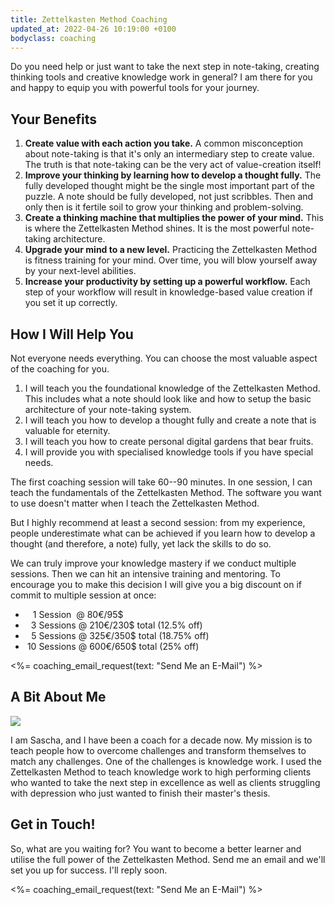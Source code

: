 ```yaml
---
title: Zettelkasten Method Coaching
updated_at: 2022-04-26 10:19:00 +0100
bodyclass: coaching
---
```


Do you need help or just want to take the next step in note-taking, creating thinking tools and creative knowledge work in general? I am there for you and happy to equip you with powerful tools for your journey.

## Your Benefits

1. **Create value with each action you take.** A common misconception about note-taking is that it's only an intermediary step to create value. The truth is that note-taking can be the very act of value-creation itself!
2. **Improve your thinking by learning how to develop a thought fully.** The fully developed thought might be the single most important part of the puzzle. A note should be fully developed, not just scribbles. Then and only then is it fertile soil to grow your thinking and problem-solving.
3. **Create a thinking machine that multiplies the power of your mind.** This is where the Zettelkasten Method shines. It is the most powerful note-taking architecture.
4. **Upgrade your mind to a new level.** Practicing the Zettelkasten Method is fitness training for your mind. Over time, you will blow yourself away by your next-level abilities.
5. **Increase your productivity by setting up a powerful workflow.** Each step of your workflow will result in knowledge-based value creation if you set it up correctly.

## How I Will Help You

Not everyone needs everything. You can choose the most valuable aspect of the coaching for you.

1. I will teach you the foundational knowledge of the Zettelkasten Method. This includes what a note should look like and how to setup the basic architecture of your note-taking system.
2. I will teach you how to develop a thought fully and create a note that is valuable for eternity.
3. I will teach you how to create personal digital gardens that bear fruits.
4. I will provide you with specialised knowledge tools if you have special needs.

The first coaching session will take 60--90 minutes. In one session, I can teach the fundamentals of the Zettelkasten Method. The software you want to use doesn't matter when I teach the Zettelkasten Method.

But I highly recommend at least a second session: from my experience, people underestimate what can be achieved if you learn how to develop a thought (and therefore, a note) fully, yet lack the skills to do so.

We can truly improve your knowledge mastery if we conduct multiple sessions. Then we can hit an intensive training and mentoring. To encourage you to make this decision I will give you a big discount on if commit to multiple session at once:

<style class="text/css">
<!-- .sessions { display: inline-block; width: 2ch; text-align: right; } -->
</style>

- <span class="sessions">1</span> Session&nbsp; @ 80€/95$
- <span class="sessions">3</span> Sessions @ 210€/230$ total (12.5% off)
- <span class="sessions">5</span> Sessions @ 325€/350$ total (18.75% off)
- <span class="sessions">10</span> Sessions @ 600€/650$ total (25% off)

<%= coaching_email_request(text: "Send Me an E-Mail") %>

<!-- TODO Sneakpeak into coaching content: (Hier die Zettelfeedbacks einfügen -->

## A Bit About Me

<img src="/coaching/about-sascha.jpg" class="coaching__about-me">

I am Sascha, and I have been a coach for a decade now. My mission is to teach people how to overcome challenges and transform themselves to match any challenges. One of the challenges is knowledge work. I used the Zettelkasten Method to teach knowledge work to high performing clients who wanted to take the next step in excellence as well as clients struggling with depression who just wanted to finish their master's thesis.

## Get in Touch!

So, what are you waiting for? You want to become a better learner and utilise the full power of the Zettelkasten Method. Send me an email and we'll set you up for success. I'll reply soon.

<%= coaching_email_request(text: "Send Me an E-Mail") %>
